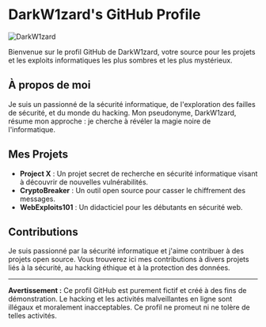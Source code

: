 # DarkW1zard's GitHub Profile

![DarkW1zard](https://github.com/darkwizard/avatar.jpg)

Bienvenue sur le profil GitHub de DarkW1zard, votre source pour les projets et les exploits informatiques les plus sombres et les plus mystérieux. 

## À propos de moi

Je suis un passionné de la sécurité informatique, de l'exploration des failles de sécurité, et du monde du hacking. Mon pseudonyme, DarkW1zard, résume mon approche : je cherche à révéler la magie noire de l'informatique.

## Mes Projets

- **Project X** : Un projet secret de recherche en sécurité informatique visant à découvrir de nouvelles vulnérabilités.
- **CryptoBreaker** : Un outil open source pour casser le chiffrement des messages.
- **WebExploits101** : Un didacticiel pour les débutants en sécurité web.

## Contributions

Je suis passionné par la sécurité informatique et j'aime contribuer à des projets open source. Vous trouverez ici mes contributions à divers projets liés à la sécurité, au hacking éthique et à la protection des données.

---

**Avertissement :** Ce profil GitHub est purement fictif et créé à des fins de démonstration. Le hacking et les activités malveillantes en ligne sont illégaux et moralement inacceptables. Ce profil ne promeut ni ne tolère de telles activités.

